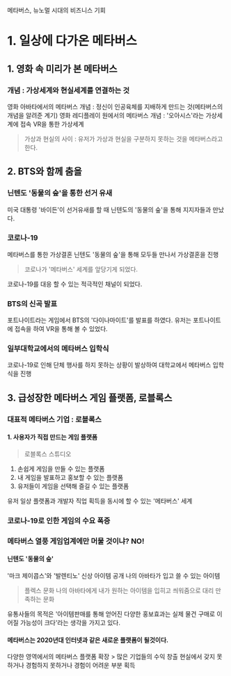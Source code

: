 메타버스, 뉴노멀 시대의 비즈니스 기회

# 1. 일상에 다가온 메타버스
## 1. 영화 속 미리가 본 메타버스
### 개념 : 가상세계와 현실세계를 연결하는 것
영화 아바타에서의 메타버스 개념 : 정신이 인공육체를 지배하게 만드는 것(메타버스의 개념을 알려준 계기)
영화 레디플레이 원에서의 메타버스 개념 : '오아시스'라는 가상세계에 접속 VR을 통한 가상세계

> 가상과 현실의 사이 : 유저가 가상과 현실을 구분하지 못하는 것을 메타버스라고 한다.

## 2. BTS와 함께 춤을
### 닌텐도 '동물의 숲'을 통한 선거 유새
미국 대통령 '바이든'이 선거유새를 할 때 닌텐도의 '동물의 숲'을 통해 지지자들과 만났다.

### 코로나-19
메타버스를 통한 가상결혼
닌텐도 '동물의 숲'을 통해 모두들 만나서 가상결혼을 진행
> 코로나가 '메타버스' 세계를 앞당기게 되었다.

코로나-19를 대응 할 수 있는 적극적인 채널이 되었다.

### BTS의 신곡 발표
포트나이트라는 게임에서 BTS의 '다이나마이트'를 발표를 하였다.
유저는 포트나이트에 접속을 하여 VR을 통해 볼 수 있었다.

### 일부대학교에서의 메타버스 입학식
코로나-19로 인해 단체 행사를 하지 못하는 상황이 발상하여 대학교에서 메타버스 입학식을 진행

## 3. 급성장한 메타버스 게임 플랫폼, 로블록스
### 대표적 메타버스 기업 : 로블록스

#### 1. 사용자가 직접 만드는 게임 플랫폼

>로블록스 스튜디오
1) 손쉽게 게임을 만들 수 있는 플랫폼
2) 내 게임을 발표하고 홍보할 수 있는 플랫폼
3) 유저들이 게임을 선택해 즐길 수 있는 플랫폼

유저 일상 플랫폼과 개발자 직업 획득을 동시에 할 수 있는 '메타버스' 세계

### 코로나-19로 인한 게임의 수요 폭증

### 메타버스 열풍 게임업계에만 머물 것이냐? NO!
#### 닌텐도 '동물의 숲'
'마크 제이콥스'와 '발렌티노' 신상 아이템 공개
나의 아바타가 입고 쓸 수 있는 아이템

> 플렉스 문화
나의 아바타에게 내가 원하는 아이템을 입히고 씌워줌으로 대리 만족하는 문화

유통사들의 목적은 '아이템판매를 통해 얻어진 다양한 홍보효과는 실제 물건 구매로 이어질 가능성이 크다'라는 생각을 가지고 있다.

#### 메타버스는 2020년대 인터넷과 같은 새로운 플랫폼이 될것이다.
다양한 영역에서의 메타버스 플랫폼 확장 > 많은 기업들의 수익 창출
현실에서 갖지 못하거나 경험하지 못하거나 경험이 어려운 부분 획득